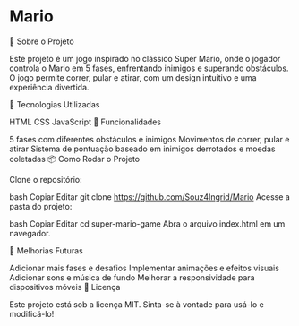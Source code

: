 # Mario
📜 Sobre o Projeto

Este projeto é um jogo inspirado no clássico Super Mario, onde o jogador controla o Mario em 5 fases, enfrentando inimigos e superando obstáculos. O jogo permite correr, pular e atirar, com um design intuitivo e uma experiência divertida.

🚀 Tecnologias Utilizadas

HTML
CSS
JavaScript
📌 Funcionalidades

5 fases com diferentes obstáculos e inimigos
Movimentos de correr, pular e atirar
Sistema de pontuação baseado em inimigos derrotados e moedas coletadas
📦 Como Rodar o Projeto

Clone o repositório:

bash
Copiar
Editar
git clone https://github.com/Souz4Ingrid/Mario
Acesse a pasta do projeto:

bash
Copiar
Editar
cd super-mario-game
Abra o arquivo index.html em um navegador.

🔮 Melhorias Futuras

Adicionar mais fases e desafios
Implementar animações e efeitos visuais
Adicionar sons e música de fundo
Melhorar a responsividade para dispositivos móveis
📄 Licença

Este projeto está sob a licença MIT. Sinta-se à vontade para usá-lo e modificá-lo!
